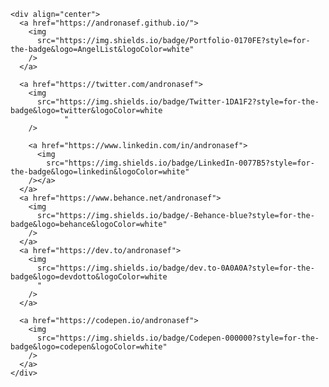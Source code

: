     <div align="center">
      <a href="https://andronasef.github.io/">
        <img
          src="https://img.shields.io/badge/Portfolio-0170FE?style=for-the-badge&logo=AngelList&logoColor=white"
        />
      </a>

      <a href="https://twitter.com/andronasef">
        <img
          src="https://img.shields.io/badge/Twitter-1DA1F2?style=for-the-badge&logo=twitter&logoColor=white
                "
        />

        <a href="https://www.linkedin.com/in/andronasef">
          <img
            src="https://img.shields.io/badge/LinkedIn-0077B5?style=for-the-badge&logo=linkedin&logoColor=white"
        /></a>
      </a>
      <a href="https://www.behance.net/andronasef">
        <img
          src="https://img.shields.io/badge/-Behance-blue?style=for-the-badge&logo=behance&logoColor=white"
        />
      </a>
      <a href="https://dev.to/andronasef">
        <img
          src="https://img.shields.io/badge/dev.to-0A0A0A?style=for-the-badge&logo=devdotto&logoColor=white
          "
        />
      </a>

      <a href="https://codepen.io/andronasef">
        <img
          src="https://img.shields.io/badge/Codepen-000000?style=for-the-badge&logo=codepen&logoColor=white"
        />
      </a>
    </div>
